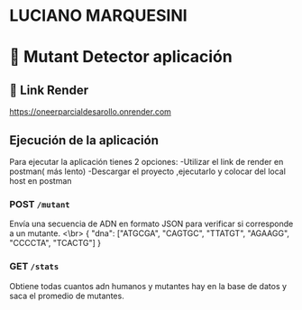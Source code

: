 # LUCIANO MARQUESINI
# 🧬 Mutant Detector aplicación

## 🔗 Link Render
https://oneerparcialdesarollo.onrender.com


## Ejecución de la aplicación
Para ejecutar la aplicación tienes 2 opciones:
-Utilizar el link de render en postman( más lento)
-Descargar el proyecto ,ejecutarlo y colocar del local host en postman


### POST `/mutant`

Envía una secuencia de ADN en formato JSON para verificar si corresponde a un mutante. <\br>
{
  "dna": ["ATGCGA", "CAGTGC", "TTATGT", "AGAAGG", "CCCCTA", "TCACTG"]
}



### GET `/stats`

Obtiene todas cuantos adn humanos y mutantes hay en la base de datos y saca el promedio de mutantes.






